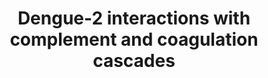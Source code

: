 ---
annotations:
- type: Pathway Ontology
  value: complement system pathway
- type: Disease Ontology
  value: dengue disease
- type: Pathway Ontology
  value: coagulation cascade pathway
authors:
- MaintBot
- AlexanderPico
- Eweitz
description: 'Dengue virus infection can give rise to hemorrhagic shock. Highlighted
  in red are Dengue-2 structural protein interactions with human proteins involved
  in coagulation, building upon the canonical Complement and Coagulation Cascades
  described in http://wikipathways.org/index.php/Pathway:WP558 by the following text:  Blood
  coagulation is a series of coordinated and calcium-dependent proenzyme-to-serine
  protease conversions likely to be localized on the surfaces of activated cells in
  vivo. It culminates in the formation of thrombin, the enzyme responsible for the
  conversion of soluble fibrinogen to the insoluble fibrin clot. The kallikrein-kinin
  system is an endogenous metabolic cascade, triggering of which results in the release
  of vasoactive kinins (bradykinin-related peptides). Kinin peptides are implicated
  in many physiological and pathological processes including the regulation of blood
  pressure and sodium homeostasis, inflammatory processes, and the cardioprotective
  effects of preconditioning. Complement is a system of plasma proteins that is activated
  by the presence of pathogens. There are three pathways of complement activation:
  the classical pathway, the lectin pathway, and the alternative pathway. All of these
  pathways generate a crucial enzymatic activity that, intern, generates the effector
  molecules of complement. The three main consequences of complement activation are
  the opsonization of pathogens, the recruitment of inflammatory and immunocompetent
  cells, and the direct killing of pathogens. Source: KEGG (http://www.genome.jp/dbget-bin/www_bget?pathway:map04610)'
last-edited: 2021-05-22
organisms:
- Homo sapiens
redirect_from:
- /index.php/Pathway:WP3896
- /instance/WP3896
schema-jsonld:
- '@context': https://schema.org/
  '@id': https://wikipathways.github.io/pathways/WP3896.html
  '@type': Dataset
  creator:
    '@type': Organization
    name: WikiPathways
  description: 'Dengue virus infection can give rise to hemorrhagic shock. Highlighted
    in red are Dengue-2 structural protein interactions with human proteins involved
    in coagulation, building upon the canonical Complement and Coagulation Cascades
    described in http://wikipathways.org/index.php/Pathway:WP558 by the following
    text:  Blood coagulation is a series of coordinated and calcium-dependent proenzyme-to-serine
    protease conversions likely to be localized on the surfaces of activated cells
    in vivo. It culminates in the formation of thrombin, the enzyme responsible for
    the conversion of soluble fibrinogen to the insoluble fibrin clot. The kallikrein-kinin
    system is an endogenous metabolic cascade, triggering of which results in the
    release of vasoactive kinins (bradykinin-related peptides). Kinin peptides are
    implicated in many physiological and pathological processes including the regulation
    of blood pressure and sodium homeostasis, inflammatory processes, and the cardioprotective
    effects of preconditioning. Complement is a system of plasma proteins that is
    activated by the presence of pathogens. There are three pathways of complement
    activation: the classical pathway, the lectin pathway, and the alternative pathway.
    All of these pathways generate a crucial enzymatic activity that, intern, generates
    the effector molecules of complement. The three main consequences of complement
    activation are the opsonization of pathogens, the recruitment of inflammatory
    and immunocompetent cells, and the direct killing of pathogens. Source: KEGG (http://www.genome.jp/dbget-bin/www_bget?pathway:map04610)'
  keywords:
  - MBL1
  - CLU
  - C6
  - FGB
  - F12
  - PLAU
  - C9
  - C3
  - F9
  - F10
  - C1S
  - Hc
  - Daf1
  - SERPINA5
  - C1QB
  - Bradykinin
  - CFH
  - CD59A
  - KLKB1
  - C1R
  - F8
  - PROC
  - PLG
  - VWF
  - C5R1
  - SERPINA1
  - C7
  - PLAT
  - CR2
  - Daf2
  - SERPINE1
  - SERPINC1
  - '109821'
  - A2M
  - CR1
  - MCP
  - C4
  - F2
  - C2
  - F2R
  - H2-BF
  - SERPIND1
  - SERPING1
  - THBD
  - TFPI
  - Fibrin monomer
  - C1QA
  - ADN
  - BDKRB1
  - CFI
  - F7
  - F3
  - C3AR1
  - C8G
  - MASP1
  - CPB2
  - KNG1
  - PROS1
  - APOA2
  - F5
  - MASP2
  - C1QG
  - SERPINF2
  - PLAUR
  - PrM/Cap
  - CRRY
  - F13B
  license: CC0
  name: Dengue-2 interactions with complement and coagulation cascades
seo: CreativeWork
title: Dengue-2 interactions with complement and coagulation cascades
wpid: WP3896
---